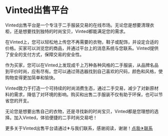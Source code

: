 # Vinted出售平台

Vinted出售平台是一个专注于二手服装交易的在线市场。无论您是想要清理衣柜，还是想要找到独特的时尚宝贝，Vinted都能满足您的需求。

在Vinted上，您可以轻松地上传您不再需要的衣物，鞋子或配饰，并设定合适的价格。买家可以浏览您的商品，并通过平台上的消息系统与您联系。Vinted提供了安全的支付方式，保障交易的安全性。

作为买家，您可以在Vinted上发现成千上万种各种风格的二手服装，从品牌名品到平价时尚，应有尽有。您可以通过筛选器找到自己喜欢的尺码，颜色和风格，使购物变得更加简单和愉快。

Vinted致力于打造一个可持续的时尚消费生态，通过二手交易，减少了对新原材料的需求，降低了对环境的影响。购买和出售二手服装不仅有助于环保，也可以节省您的开支。

无论您是想要出售自己的衣物，还是寻找新的时尚宝贝，Vinted都是您理想的选择。加入Vinted，体验便捷的二手时尚交易吧！

更多关于Vinted出售平台请通过✈与我们联系，感谢阅读，谢谢！[点我✈联系](https://abc.k02.cc)